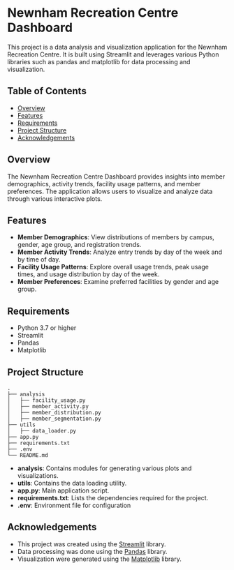 # Newnham Recreation Centre Dashboard
This project is a data analysis and visualization application for the Newnham Recreation Centre. It is built using Streamlit and leverages various Python libraries such as pandas and matplotlib for data processing and visualization.


## Table of Contents
- [Overview](#overview)
- [Features](#features)
- [Requirements](#requirements)
- [Project Structure](#project-structure)
- [Acknowledgements](#acknowledgements)


## Overview
The Newnham Recreation Centre Dashboard provides insights into member demographics, activity trends, facility usage patterns, and member preferences. The application allows users to visualize and analyze data through various interactive plots.


## Features
- **Member Demographics**: View distributions of members by campus, gender, age group, and registration trends.
- **Member Activity Trends**: Analyze entry trends by day of the week and by time of day.
- **Facility Usage Patterns**: Explore overall usage trends, peak usage times, and usage distribution by day of the week.
- **Member Preferences**: Examine preferred facilities by gender and age group.


## Requirements
- Python 3.7 or higher
- Streamlit
- Pandas
- Matplotlib


## Project Structure
```
.
├── analysis
│   ├── facility_usage.py
│   ├── member_activity.py
│   ├── member_distribution.py
│   ├── member_segmentation.py
├── utils
│   ├── data_loader.py
├── app.py
├── requirements.txt
├── .env
└── README.md
```
- **analysis**: Contains modules for generating various plots and visualizations.
- **utils**: Contains the data loading utility.
- **app.py**: Main application script.
- **requirements.txt**: Lists the dependencies required for the project.
- **.env**: Environment file for configuration


## Acknowledgements
- This project was created using the [Streamlit](https://streamlit.io/) library.
- Data processing was done using the [Pandas](https://pandas.pydata.org/) library.
- Visualization were generated using the [Matplotlib](https://matplotlib.org/) library.